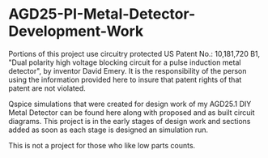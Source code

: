 # AGD25-PI-Metal-Detector-Development-Work
Portions of this project use circuitry protected US Patent No.: 10,181,720 B1,
"Dual polarity high voltage blocking circuit for a pulse induction metal detector", by
inventor David Emery. It is the responsibility of the person using the information provided here
to insure that patent rights of that patent are not violated.

Qspice simulations that were created for design work of my AGD25.1 DIY Metal Detector
can be found here along with proposed and as built circuit diagrams. This project is in the
early stages of design work and sections added as soon as each stage is designed an
simulation run.

This is not a project for those who like low parts counts.
